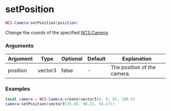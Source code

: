 # setPosition

```lua
NCS.Camera:setPosition(position)
```

Change the coords of the specified [NCS.Camera](./create).

### Arguments

| Argument | Type    | Optional | Default | Explanation                 |
| -------- | ------- | -------- | ------- | --------------------------- |
| position | vector3 | false    | -       | The position of the camera. |

### Examples

```lua
local camera = NCS.Camera:create(vector3(0, 0, 0), 180.0)
camera:setPosition(vector3(78.45, 98.21, 54.17))
```
